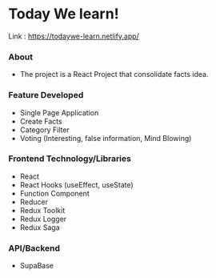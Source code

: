 # Today We learn!

Link : https://todaywe-learn.netlify.app/

### About

- The project is a React Project that consolidate facts idea.

### Feature Developed

- Single Page Application
- Create Facts
- Category Filter
- Voting (Interesting, false information, Mind Blowing)

### Frontend Technology/Libraries

- React
- React Hooks (useEffect, useState)
- Function Component
- Reducer
- Redux Toolkit
- Redux Logger
- Redux Saga

### API/Backend

- SupaBase
